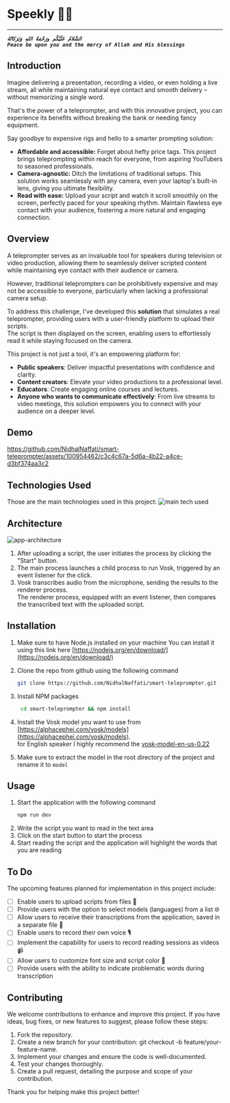 # Speekly 💬🎥

***
**_`السَّلامُ عَلَيْكُم ورَحْمَةُ اللهِ وَبَرَكاتُهُ`_** <br/>
**_`Peace be upon you and the mercy of Allah and His blessings`_** <br/>

## Introduction

Imagine delivering a presentation, recording a video, or even holding a live stream, all while maintaining natural eye
contact and smooth delivery – without memorizing a single word.

That's the power of a teleprompter, and with this
innovative project, you can experience its benefits without breaking the bank or needing fancy equipment.

Say goodbye to expensive rigs and hello to a smarter prompting solution:

* **Affordable and accessible:** Forget about hefty price tags. This project brings teleprompting within reach for
  everyone, from aspiring YouTubers to seasoned professionals.
* **Camera-agnostic:** Ditch the limitations of traditional setups. This solution works seamlessly with any camera, even
  your laptop's built-in lens, giving you ultimate flexibility.
* **Read with ease:** Upload your script and watch it scroll smoothly on the screen, perfectly paced for your speaking
  rhythm. Maintain flawless eye contact with your audience, fostering a more natural and engaging connection.

## Overview

A teleprompter serves as an invaluable tool for speakers during television or video production, allowing them to
seamlessly deliver scripted content while maintaining eye contact with their audience or camera. <br>

However, traditional teleprompters can be prohibitively expensive and may not be accessible to everyone, particularly
when lacking a
professional camera setup. <br>

To address this challenge, I've developed this **solution** that simulates a real teleprompter, providing users
with a user-friendly platform to upload their scripts. <br>
The script is then displayed on the screen, enabling users to effortlessly read it while staying focused on the camera.

This project is not just a tool, it's an empowering platform for:

* **Public speakers**: Deliver impactful presentations with confidence and clarity.
* **Content creators**: Elevate your video productions to a professional level.
* **Educators**: Create engaging online courses and lectures.
* **Anyone who wants to communicate effectively**: From live streams to video meetings, this solution empowers you to
  connect with your audience on a deeper level.

## Demo

https://github.com/NidhalNaffati/smart-teleprompter/assets/100954462/c3c4c67a-5d6a-4b22-a4ce-d3bf374aa3c2



## Technologies Used

Those are the main technologies used in this project:
<img alt="main tech used" src="./docs/smart-telepromter-stuck.png"/>

## Architecture

<img alt="app-architecture" src="./docs/app-architecture.gif"/>

1. After uploading a script, the user initiates the process by clicking the "Start" button.
2. The main process launches a child process to run Vosk, triggered by an event listener for the click.
3. Vosk transcribes audio from the microphone, sending the results to the renderer process. <br>
   The renderer process, equipped with an event listener, then compares the transcribed text with the uploaded script.

## Installation

1. Make sure to have Node.js installed on your machine
   You can install it using this link here [https://nodejs.org/en/download/](https://nodejs.org/en/download/)

2. Clone the repo from github using the following command
   ```sh
   git clone https://github.com/NidhalNaffati/smart-teleprompter.git
   ```
3. Install NPM packages
   ```sh
    cd smart-teleprompter && npm install
    ```
4. Install the Vosk model you want to use
   from [https://alphacephei.com/vosk/models](https://alphacephei.com/vosk/models). <br>
   for English speaker I highly recommend the [vosk-model-en-us-0.22](https://alphacephei.com/vosk/models/vosk-model-en-us-0.22.zip) 
5. Make sure to extract the model in the root directory of the project and rename it to `model`

## Usage

1. Start the application with the following command
   ```sh
   npm run dev
   ```
2. Write the script you want to read in the text area
3. Click on the start button to start the process
4. Start reading the script and the application will highlight the words that you are reading

## To Do

The upcoming features planned for implementation in this project include:

- [ ] Enable users to upload scripts from files 📁
- [ ] Provide users with the option to select models (languages) from a list 🌐
- [ ] Allow users to receive their transcriptions from the application, saved in a separate file 📝
- [ ] Enable users to record their own voice 🎙
- [ ] Implement the capability for users to record reading sessions as videos 📹
- [ ] Allow users to customize font size and script color 🎨
- [ ] Provide users with the ability to indicate problematic words during transcription

## Contributing

We welcome contributions to enhance and improve this project. If you have ideas, bug fixes, or new features to suggest,
please follow these steps:

1. Fork the repository.
2. Create a new branch for your contribution: git checkout -b feature/your-feature-name.
3. Implement your changes and ensure the code is well-documented.
4. Test your changes thoroughly.
5. Create a pull request, detailing the purpose and scope of your contribution.

Thank you for helping make this project better!
